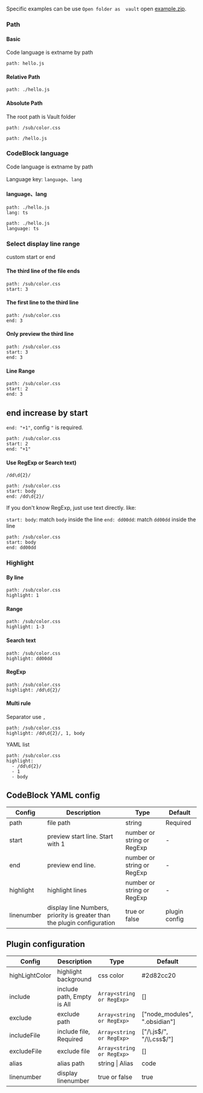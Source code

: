 
Specific examples can be use `Open folder as  vault` open [example.zip]().

### Path

#### Basic

Code language is extname by path

```preview
path: hello.js
```

#### Relative Path

```preview
path: ./hello.js
```

#### Absolute Path

The root path is Vault folder

```preview
path: /sub/color.css
```

```preview
path: /hello.js
```

### CodeBlock language

Code language is extname by path

Language key: `language`、`lang`

#### language、lang

```preview
path: ./hello.js
lang: ts
```

```preview
path: ./hello.js
language: ts
```

### Select display line range

custom start or end

#### The third line of the file ends

```preview
path: /sub/color.css
start: 3
```

#### The first line to the third line

```preview
path: /sub/color.css
end: 3
```

#### Only preview the third line

```preview
path: /sub/color.css
start: 3
end: 3
```

#### Line Range

```preview
path: /sub/color.css
start: 2
end: 3
```

## end increase by start

`end: "+1"`, config `"` is required.

```preview
path: /sub/color.css
start: 2
end: "+1"
```

#### Use RegExp or Search text)

`/dd\d{2}/`

```preview
path: /sub/color.css
start: body
end: /dd\d{2}/
```

If you don't know RegExp, just use text directly. like:

`start: body`: match `body` inside the line
`end: dd00dd`: match `dd00dd` inside the line

```preview
path: /sub/color.css
start: body
end: dd00dd
```

### Highlight

#### By line

```preview
path: /sub/color.css
highlight: 1
```

#### Range

```preview
path: /sub/color.css
highlight: 1-3
```

#### Search text

```preview
path: /sub/color.css
highlight: dd00dd
```

#### RegExp

```preview
path: /sub/color.css
highlight: /dd\d{2}/
```

#### Multi rule

Separator use `,`

```preview
path: /sub/color.css
highlight: /dd\d{2}/, 1, body
```

YAML list

```preview
path: /sub/color.css
highlight:
  - /dd\d{2}/
  - 1
  - body
```

## CodeBlock YAML config

| Config | Description | Type |Default|
|---|---|---|---|
| path | file path | string |  Required |
| start | preview start line. Start with 1 | number or string or RegExp |  - |
| end | preview end line. | number or string or RegExp |  - |
| highlight | highlight lines | number or string or RegExp | - |
| linenumber | display line Numbers, priority is greater than the plugin configuration | true or false | plugin config |

## Plugin configuration

| Config | Description | Type |Default|
|---|---|---|---|
| highLightColor | highlight background | css color | #2d82cc20 |
| include | include path, Empty is All | `Array<string or RegExp>` |  [] |
| exclude | exclude path | `Array<string or RegExp>` |  ["node_modules", ".obsidian"] |
| includeFile | include file, Required | `Array<string or RegExp>` |  ["/\\.js$/", "/\\.css$/"] |
| excludeFile | exclude file | `Array<string or RegExp>` |  [] |
| alias | alias path | string \| Alias |  code |
| linenumber | display linenumber | true or false | true |
